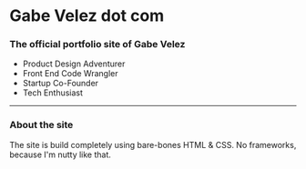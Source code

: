 # Gabe Velez dot com
### The official portfolio site of Gabe Velez

* Product Design Adventurer
* Front End Code Wrangler
* Startup Co-Founder
* Tech Enthusiast

<hr/>

### About the site
The site is build completely using bare-bones HTML & CSS. No frameworks, because I'm nutty like that.
